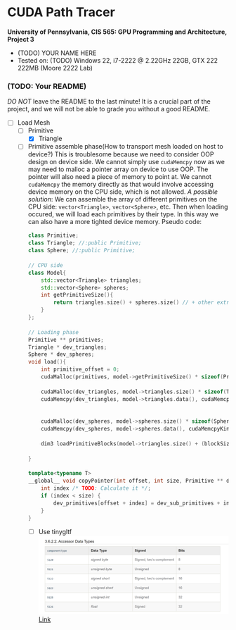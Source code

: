 CUDA Path Tracer
================

**University of Pennsylvania, CIS 565: GPU Programming and Architecture, Project 3**

* (TODO) YOUR NAME HERE
* Tested on: (TODO) Windows 22, i7-2222 @ 2.22GHz 22GB, GTX 222 222MB (Moore 2222 Lab)

### (TODO: Your README)

*DO NOT* leave the README to the last minute! It is a crucial part of the
project, and we will not be able to grade you without a good README.

- [ ] Load Mesh
    - [ ] Primitive
        - [x] Triangle
    - [ ] Primitive assemble phase(How to transport mesh loaded on host to device?)
        This is troublesome because we need to consider OOP design on device side.
        We cannot simply use `cudaMemcpy` now as we may need to malloc a pointer array on device to use OOP. The pointer will also need a piece of memory to point at. We cannot `cudaMemcpy` the memory directly as that would involve accessing device memory on the CPU side, which is not allowed. 
        *A possible solution*: We can assemble the array of different primitives on the CPU side: `vector<Triangle>`, `vector<Sphere>`, etc. Then when loading occured, we will load each primitives by their type. In this way we can also have a more tighted device memory.
        Pseudo code:
        ```cpp
        class Primitive;
        class Triangle; //:public Primitive;
        class Sphere; //:public Primitive;

        // CPU side
        class Model{
            std::vector<Triangle> triangles;
            std::vector<Sphere> spheres;
            int getPrimitiveSize(){
                return triangles.size() + spheres.size() // + other extra primitves...
            }
        };

        // Loading phase
        Primitive ** primitives;
        Triangle * dev_triangles;
        Sphere * dev_spheres;
        void load(){
            int primitive_offset = 0;
            cudaMalloc(primitives, model->getPrimitiveSize() * sizeof(Primitive));

            cudaMalloc(dev_triangles, model->triangles.size() * sizeof(Triangle));
            cudaMemcpy(dev_triangles, model->triangles.data(), cudaMemcpyKind::HostToDevice);

            
            cudaMalloc(dev_spheres, model->spheres.size() * sizeof(Sphere));
            cudaMemcpy(dev_spheres, model->spheres.data(), cudaMemcpyKind::HostToDevice);

            dim3 loadPrimitiveBlocks(model->triangles.size() + (blockSize-1)/blockSize);

        }

        template<typename T>
        __global__ void copyPointer(int offset, int size, Primitive ** dev_primitives, T *dev_sub_primitives){
            int index /* TODO: Calculate it */;
            if (index < size) {
                dev_primitives[offset + index] = dev_sub_primitives + index;
            }
        }
        ```
        - [ ] Use tinygltf
        ![Alt text](img/accessor_data_types.png)
        [Link](https://registry.khronos.org/glTF/specs/2.0/glTF-2.0.html#accessor-data-types)